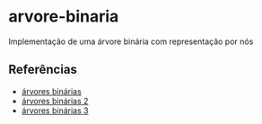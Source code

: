 # arvore-binaria
Implementação de uma árvore binária com representação por nós

## Referências
- [árvores binárias](http://wiki.icmc.usp.br/images/9/93/ArvoresBin%C3%A1rias_Parte2.pdf)
- [árvores binárias 2](https://pt.wikipedia.org/wiki/%C3%81rvore_bin%C3%A1ria)
- [árvores binárias 3](https://www.ft.unicamp.br/liag/siteEd/definicao/arvore-binaria.php)